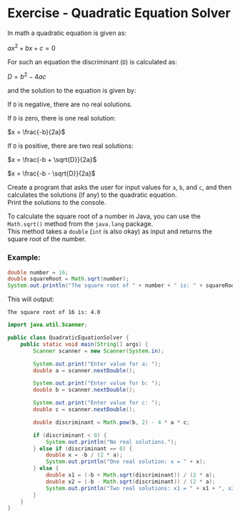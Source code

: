 # Exercise - Quadratic Equation Solver

 In math a quadratic equation is given as: 
 
$ax^2 + bx + c = 0$

 For such an equation the discriminant (`D`) is calculated as: 
 
$D = b^2 - 4ac$

and the solution to the equation is given by:

If `D` is negative, there are no real solutions.

If `D` is zero, there is one real solution:

$x = \frac{-b}{2a}$

If `D` is positive, there are two real solutions:

$x = \frac{-b + \sqrt{D}}{2a}$

$x = \frac{-b - \sqrt{D}}{2a}$


Create a program that asks the user for input values for `a`, `b`, and `c`, and then calculates the solutions (if any) to the quadratic equation.\
Print the solutions to the console.

<hint title="Hint: Calculating Square Root in Java">

To calculate the square root of a number in Java, you can use the `Math.sqrt()` method from the `java.lang` package.\
This method takes a `double` (`int` is also okay) as input and returns the square root of the number.

### Example:
```java
double number = 16;
double squareRoot = Math.sqrt(number);
System.out.println("The square root of " + number + " is: " + squareRoot);
```
This will output:
```
The square root of 16 is: 4.0
```
</hint>

<hint title="Solution">

```java
import java.util.Scanner;

public class QuadraticEquationSolver {
    public static void main(String[] args) {
        Scanner scanner = new Scanner(System.in);

        System.out.print("Enter value for a: ");
        double a = scanner.nextDouble();

        System.out.print("Enter value for b: ");
        double b = scanner.nextDouble();

        System.out.print("Enter value for c: ");
        double c = scanner.nextDouble();

        double discriminant = Math.pow(b, 2) - 4 * a * c;

        if (discriminant < 0) {
            System.out.println("No real solutions.");
        } else if (discriminant == 0) {
            double x = -b / (2 * a);
            System.out.println("One real solution: x = " + x);
        } else {
            double x1 = (-b + Math.sqrt(discriminant)) / (2 * a);
            double x2 = (-b - Math.sqrt(discriminant)) / (2 * a);
            System.out.println("Two real solutions: x1 = " + x1 + ", x2 = " + x2);
        }
    }
}
```
</hint>

